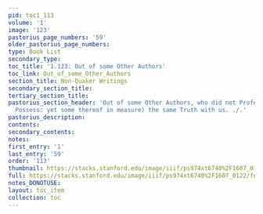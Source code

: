 ```yaml
---
pid: toc1_113
volume: '1'
image: '123'
pastorius_page_numbers: '59'
older_pastorius_page_numbers: 
type: Book List
secondary_type: 
toc_title: '1.123: Out of some Other Authors'
toc_link: Out_of_some_Other_Authors
section_title: Non-Quaker Writings
secondary_section_title: 
tertiary_section_title: 
pastorius_section_header: 'Out of some Other Authors, who did not Profess (much less
  Possess: yet some thereof in measure) the same Truth with us. ./.'
pastorius_description: 
contents: 
secondary_contents: 
notes: 
first_entry: '1'
last_entry: '59'
order: '113'
thumbnail: https://stacks.stanford.edu/image/iiif/ps974xt6740%2F1607_0122/full/100,/0/default.jpg
full: https://stacks.stanford.edu/image/iiif/ps974xt6740%2F1607_0122/full/full/0/default.jpg
notes_DONOTUSE: 
layout: toc_item
collection: toc
---
```

